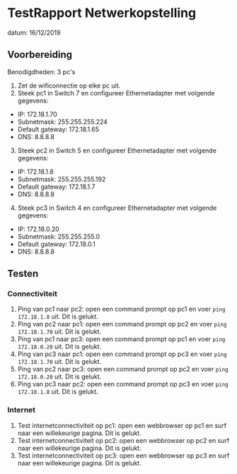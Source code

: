 # TestRapport Netwerkopstelling

datum: 16/12/2019

## Voorbereiding

Benodigdheden: 3 pc's

1. Zet de wificonnectie op elke pc uit.
2. Steek pc1 in Switch 7 en configureer Ethernetadapter met volgende gegevens:

- IP: 172.18.1.70
- Subnetmask: 255.255.255.224
- Default gateway: 172.18.1.65
- DNS: 8.8.8.8

3. Steek pc2 in Switch 5 en configureer Ethernetadapter met volgende gegevens:

- IP: 172.18.1.8
- Subnetmask: 255.255.255.192
- Default gateway: 172.18.1.7
- DNS: 8.8.8.8

4. Steek pc3 in Switch 4 en configureer Ethernetadapter met volgende gegevens:

- IP: 172.18.0.20
- Subnetmask: 255.255.255.0
- Default gateway: 172.18.0.1
- DNS: 8.8.8.8

## Testen

### Connectiviteit

1. Ping van pc1 naar pc2: open een command prompt op pc1 en voer `ping 172.18.1.8` uit. Dit is gelukt.
2. Ping van pc2 naar pc1: open een command prompt op pc2 en voer `ping 172.18.1.70` uit. Dit is gelukt.
3. Ping van pc1 naar pc3: open een command prompt op pc1 en voer `ping 172.18.0.20` uit. Dit is gelukt.
4. Ping van pc3 naar pc1: open een command prompt op pc3 en voer `ping 172.18.1.70` uit. Dit is gelukt.
5. Ping van pc2 naar pc3: open een command prompt op pc2 en voer `ping 172.18.0.20` uit. Dit is gelukt.
6. Ping van pc3 naar pc2: open een command prompt op pc3 en voer `ping 172.18.1.8` uit. Dit is gelukt.

### Internet

1. Test internetconnectiviteit op pc1: open een webbrowser op pc1 en surf naar een willekeurige pagina. Dit is gelukt.
2. Test internetconnectiviteit op pc2: open een webbrowser op pc2 en surf naar een willekeurige pagina. Dit is gelukt.
3. Test internetconnectiviteit op pc3: open een webbrowser op pc3 en surf naar een willekeurige pagina. Dit is gelukt.
